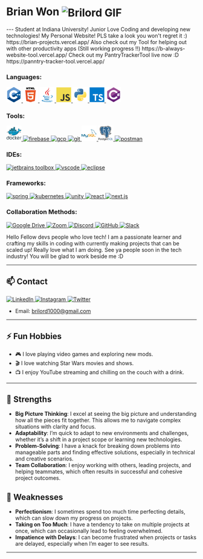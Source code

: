 <h1>Brian Won <img src="https://user-images.githubusercontent.com/74038190/206662607-d9e7591e-bbf9-42f9-9386-29efc927bc16.gif" alt="Brilord GIF" style="width: 30px; vertical-align: middle;"></h1>
---
Student at Indiana University! Junior
Love Coding and developing new technologies!
My Personal Website! PLS take a look you won't regret it :)
https://brian-projects.vercel.app/
Also check out my Tool for helping out with other productivity apps (Still working progress !!)
https://b-always-website-tool.vercel.app/
Check out my PantryTrackerTool live now :D
https://panntry-tracker-tool.vercel.app/









<h3 align="left">Languages:</h3>
<p align="left">
  <a href="https://www.w3schools.com/cpp/" target="_blank" rel="noreferrer">
    <img src="https://raw.githubusercontent.com/devicons/devicon/master/icons/cplusplus/cplusplus-original.svg" alt="cplusplus" width="40" height="40"/>
  </a>
  <a href="https://www.w3.org/html/" target="_blank" rel="noreferrer">
    <img src="https://raw.githubusercontent.com/devicons/devicon/master/icons/html5/html5-original-wordmark.svg" alt="html5" width="40" height="40"/>
  </a>
  <a href="https://www.java.com" target="_blank" rel="noreferrer">
    <img src="https://raw.githubusercontent.com/devicons/devicon/master/icons/java/java-original.svg" alt="java" width="40" height="40"/>
  </a>
  <a href="https://developer.mozilla.org/en-US/docs/Web/JavaScript" target="_blank" rel="noreferrer">
    <img src="https://raw.githubusercontent.com/devicons/devicon/master/icons/javascript/javascript-original.svg" alt="javascript" width="40" height="40"/>
  </a>
  <a href="https://www.python.org" target="_blank" rel="noreferrer">
    <img src="https://raw.githubusercontent.com/devicons/devicon/master/icons/python/python-original.svg" alt="python" width="40" height="40"/>
  </a>
  <a href="https://www.typescriptlang.org/" target="_blank" rel="noreferrer">
    <img src="https://raw.githubusercontent.com/devicons/devicon/master/icons/typescript/typescript-original.svg" alt="typescript" width="40" height="40"/>
  </a>
  <a href="https://learn.microsoft.com/en-us/dotnet/csharp/" target="_blank" rel="noreferrer">
    <img src="https://raw.githubusercontent.com/devicons/devicon/master/icons/csharp/csharp-original.svg" alt="csharp" width="40" height="40"/>
  </a>
  
</p>


<h3 align="left">Tools:</h3>
<p align="left">
  <a href="https://www.docker.com/" target="_blank" rel="noreferrer">
    <img src="https://raw.githubusercontent.com/devicons/devicon/master/icons/docker/docker-original-wordmark.svg" alt="docker" width="40" height="40"/>
  </a>
  <a href="https://firebase.google.com/" target="_blank" rel="noreferrer">
    <img src="https://www.vectorlogo.zone/logos/firebase/firebase-icon.svg" alt="firebase" width="40" height="40"/>
  </a>
  <a href="https://cloud.google.com" target="_blank" rel="noreferrer">
    <img src="https://www.vectorlogo.zone/logos/google_cloud/google_cloud-icon.svg" alt="gcp" width="40" height="40"/>
  </a>
  <a href="https://git-scm.com/" target="_blank" rel="noreferrer">
    <img src="https://www.vectorlogo.zone/logos/git-scm/git-scm-icon.svg" alt="git" width="40" height="40"/>
  </a>
  <a href="https://www.mysql.com/" target="_blank" rel="noreferrer">
    <img src="https://raw.githubusercontent.com/devicons/devicon/master/icons/mysql/mysql-original-wordmark.svg" alt="mysql" width="40" height="40"/>
  </a>
  <a href="https://www.postgresql.org" target="_blank" rel="noreferrer">
    <img src="https://raw.githubusercontent.com/devicons/devicon/master/icons/postgresql/postgresql-original-wordmark.svg" alt="postgresql" width="40" height="40"/>
  </a>
  <a href="https://postman.com" target="_blank" rel="noreferrer">
    <img src="https://www.vectorlogo.zone/logos/getpostman/getpostman-icon.svg" alt="postman" width="40" height="40"/>
  </a>
</p>

<h3 align="left">IDEs:</h3>
<p align="left">
  <a href="https://www.jetbrains.com/toolbox-app/" target="_blank" rel="noreferrer">
    <img src="https://www.vectorlogo.zone/logos/jetbrains/jetbrains-icon.svg" alt="jetbrains toolbox" width="40" height="40"/>
</a>
<a href="https://code.visualstudio.com/" target="_blank" rel="noreferrer">
    <img src="https://www.vectorlogo.zone/logos/visualstudio_code/visualstudio_code-icon.svg" alt="vscode" width="40" height="40"/>
</a>
<a href="https://www.eclipse.org/" target="_blank" rel="noreferrer">
    <img src="https://www.vectorlogo.zone/logos/eclipse/eclipse-icon.svg" alt="eclipse" width="40" height="40"/>
</a>
</p>
<h3 align="left">Frameworks:</h3>
<p align="left">
  <a href="https://spring.io/" target="_blank" rel="noreferrer">
    <img src="https://www.vectorlogo.zone/logos/springio/springio-icon.svg" alt="spring" width="40" height="40"/>
  </a>
  <a href="https://kubernetes.io" target="_blank" rel="noreferrer">
    <img src="https://www.vectorlogo.zone/logos/kubernetes/kubernetes-icon.svg" alt="kubernetes" width="40" height="40"/>
  </a>
  <a href="https://unity.com/" target="_blank" rel="noreferrer">
    <img src="https://www.vectorlogo.zone/logos/unity3d/unity3d-icon.svg" alt="unity" width="40" height="40"/>
  </a>
  <a href="https://reactjs.org/" target="_blank" rel="noreferrer">
    <img src="https://www.vectorlogo.zone/logos/reactjs/reactjs-icon.svg" alt="react" width="40" height="40"/>
</a>
<a href="https://nextjs.org/" target="_blank" rel="noreferrer">
    <img src="https://www.vectorlogo.zone/logos/nextjs/nextjs-icon.svg" alt="next.js" width="40" height="40"/>
</a>


</p>
<h3 align="left">Collaboration Methods:</h3>
<p align="left">
  <a href="https://drive.google.com/" target="_blank" rel="noreferrer">
    <img src="https://www.vectorlogo.zone/logos/google_drive/google_drive-icon.svg" alt="Google Drive" width="40" height="40"/>
  </a>
  <a href="https://zoom.us/" target="_blank" rel="noreferrer">
    <img src="https://www.vectorlogo.zone/logos/zoomus/zoomus-icon.svg" alt="Zoom" width="40" height="40"/>
  </a>
  <a href="https://discord.com/" target="_blank" rel="noreferrer">
    <img src="https://cdn.worldvectorlogo.com/logos/discord-6.svg" alt="Discord" width="40" height="40"/>
  </a>
  <a href="https://github.com/" target="_blank" rel="noreferrer">
    <img src="https://www.vectorlogo.zone/logos/github/github-icon.svg" alt="GitHub" width="40" height="40"/>
  </a>
  <a href="https://slack.com/" target="_blank" rel="noreferrer">
    <img src="https://www.vectorlogo.zone/logos/slack/slack-icon.svg" alt="Slack" width="40" height="40"/>
  </a>
</p>
</p>
Hello Fellow devs people who love tech! I am a passionate learner and crafting my skills in coding with currently making projects that can be scaled up! Really love what I am doing. See ya people soon in the tech industry!
 You will be glad to work beside me :D 

---
## 📫 Contact
<a href="https://linkedin.com/in/brian-won-36716823b" target="_blank" rel="noreferrer">
    <img src="https://www.vectorlogo.zone/logos/linkedin/linkedin-icon.svg" alt="LinkedIn" width="40" height="40"/>
</a>
<a href="https://www.instagram.com/killer76_killer76/" target="_blank" rel="noreferrer">
    <img src="https://www.vectorlogo.zone/logos/instagram/instagram-icon.svg" alt="Instagram" width="40" height="40"/>
</a>
<a href="https://x.com/wondoyeon19" target="_blank" rel="noreferrer">
    <img src="https://www.vectorlogo.zone/logos/twitter/twitter-icon.svg" alt="Twitter" width="40" height="40"/>
</a>

- Email: brilord1000@gmail.com
---
## ⚡ Fun Hobbies
- 🎮 I love playing video games and exploring new mods.
- 🎬 I love watching Star Wars movies and shows.
- 📺 I enjoy YouTube streaming and chilling on the couch with a drink.

---

## 💪 Strengths
- **Big Picture Thinking**: I excel at seeing the big picture and understanding how all the pieces fit together. This allows me to navigate complex situations with clarity and focus.
- **Adaptability**: I’m quick to adapt to new environments and challenges, whether it’s a shift in a project scope or learning new technologies.
- **Problem-Solving**: I have a knack for breaking down problems into manageable parts and finding effective solutions, especially in technical and creative scenarios.
- **Team Collaboration**: I enjoy working with others, leading projects, and helping teammates, which often results in successful and cohesive project outcomes.

## 🌟 Weaknesses
- **Perfectionism**: I sometimes spend too much time perfecting details, which can slow down my progress on projects.
- **Taking on Too Much**: I have a tendency to take on multiple projects at once, which can occasionally lead to feeling overwhelmed.
- **Impatience with Delays**: I can become frustrated when projects or tasks are delayed, especially when I’m eager to see results.
---
